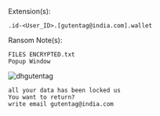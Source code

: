 Extension(s): 
```
.id-<User_ID>.[gutentag@india.com].wallet
```
Ransom Note(s): 
```
FILES ENCRYPTED.txt
Popup Window
```
![dhgutentag](https://github.com/user-attachments/assets/ab49074b-fb96-4aca-ad76-2b474729ba1f)
```
all your data has been locked us
You want to return?
write email gutentag@india.com
```
